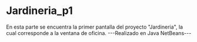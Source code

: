 # Jardineria_p1
En esta parte se encuentra la primer pantalla del proyecto "Jardineria", la cual corresponde a la ventana de oficina. ---Realizado en Java NetBeans---
